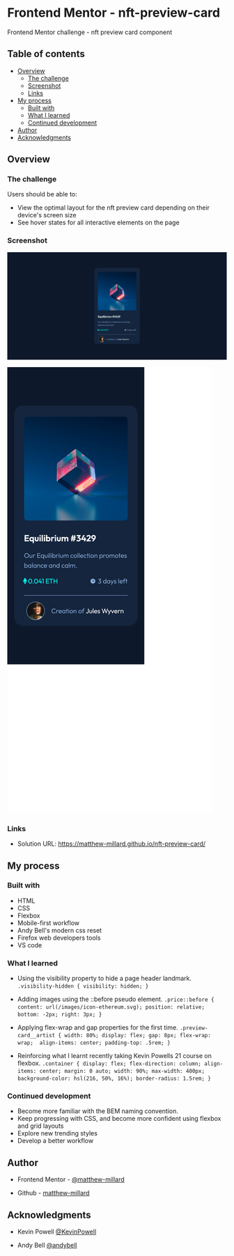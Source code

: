 # Frontend Mentor - nft-preview-card

Frontend Mentor challenge - nft preview card component

## Table of contents

- [Overview](#overview)
  - [The challenge](#the-challenge)
  - [Screenshot](#screenshot)
  - [Links](#links)
- [My process](#my-process)
  - [Built with](#built-with)
  - [What I learned](#what-i-learned)
  - [Continued development](#continued-development)
- [Author](#author)
- [Acknowledgments](#acknowledgments)

## Overview

### The challenge

Users should be able to:

- View the optimal layout for the nft preview card depending on their device's screen size
- See hover states for all interactive elements on the page

### Screenshot

![NFT preview card](/Screenshots/Desktop-Screenshot-Frontend-Mentor-NFT-Preview-Card-Component.png)

![NFT preview card](/Screenshots/Mobile-Screenshot-Frontend-Mentor-NFT-Preview-Card-Component.png)

### Links

- Solution URL: https://matthew-millard.github.io/nft-preview-card/

## My process

### Built with

- HTML
- CSS
- Flexbox
- Mobile-first workflow
- Andy Bell's modern css reset
- Firefox web developers tools
- VS code

### What I learned

- Using the visibility property to hide a page header landmark.
  `.visibility-hidden {
    visibility: hidden;
}`
- Adding images using the ::before pseudo element.
  `.price::before {
    content: url(/images/icon-ethereum.svg);
    position: relative;
    bottom: -2px;
    right: 3px;
}`

- Applying flex-wrap and gap properties for the first time.
  `.preview-card__artist {
    width: 80%;
    display: flex;
    gap: 8px;
    flex-wrap: wrap; 
    align-items: center;
    padding-top: .5rem;
}`

- Reinforcing what I learnt recently taking Kevin Powells 21 course on flexbox.
  `.container {
    display: flex;
    flex-direction: column;
    align-items: center;
    margin: 0 auto;
    width: 90%;
    max-width: 400px;
    background-color: hsl(216, 50%, 16%);
    border-radius: 1.5rem;
}`

### Continued development

- Become more familiar with the BEM naming convention.
- Keep progressing with CSS, and become more confident using flexbox and grid layouts
- Explore new trending styles
- Develop a better workflow

## Author

- Frontend Mentor - [@matthew-millard](https://www.frontendmentor.io/profile/matthew-millard)

- Github - [matthew-millard](https://github.com/matthew-millard)

## Acknowledgments

- Kevin Powell [@KevinPowell](https://www.youtube.com/kevinpowell)

- Andy Bell [@andybell](https://andy-bell.co.uk/a-modern-css-reset/)
